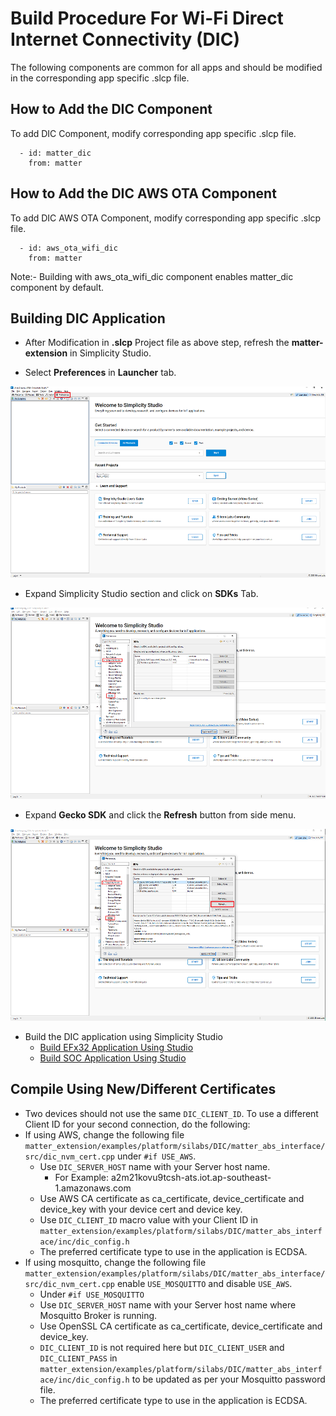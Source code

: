 # Build Procedure For Wi-Fi Direct Internet Connectivity (DIC)

The following components are common for all apps and should be modified in the corresponding app specific .slcp file.

## How to Add the DIC Component

To add DIC Component, modify corresponding app specific .slcp file.

```shell
  - id: matter_dic
    from: matter
```

## How to Add the DIC AWS OTA Component

To add DIC AWS OTA Component, modify corresponding app specific .slcp file.

```shell
  - id: aws_ota_wifi_dic
    from: matter
```

Note:- Building with aws_ota_wifi_dic component enables matter_dic component by default.

## Building DIC Application

- After Modification in **.slcp** Project file as above step, refresh the **matter-extension** in Simplicity Studio.

- Select **Preferences** in **Launcher** tab.

 ![Select Preferences](./images/select-preferences.png)

- Expand Simplicity Studio section and click on **SDKs** Tab.

 ![Select SDK](./images/select-studio-sdk-option.png)

- Expand **Gecko SDK** and click the **Refresh** button from side menu.

 ![Select Refresh](./images/select-refresh-option.png)

- Build the DIC application using Simplicity Studio
  - [Build EFx32 Application Using Studio](/matter/<docspace-docleaf-version>/matter-wifi-run-demo/build-efx32-application-using-studio)
  - [Build SOC Application Using Studio](/matter/<docspace-docleaf-version>/matter-wifi-run-demo/build-soc-application-using-studio)

## Compile Using New/Different Certificates

- Two devices should not use the same `DIC_CLIENT_ID`. To use a different Client ID for your second connection, do the following:
- If using AWS, change the following file `matter_extension/examples/platform/silabs/DIC/matter_abs_interface/src/dic_nvm_cert.cpp` under `#if USE_AWS`.
  - Use `DIC_SERVER_HOST` name with your Server host name.
    - For Example: a2m21kovu9tcsh-ats.iot.ap-southeast-1.amazonaws.com 
  - Use AWS CA certificate as ca_certificate, device_certificate and device_key with your device cert and device key.
  - Use `DIC_CLIENT_ID` macro value with your Client ID in `matter_extension/examples/platform/silabs/DIC/matter_abs_interface/inc/dic_config.h`
  - The preferred certificate type to use in the application is ECDSA.
- If using mosquitto, change the following file `matter_extension/examples/platform/silabs/DIC/matter_abs_interface/src/dic_nvm_cert.cpp` enable `USE_MOSQUITTO` and disable `USE_AWS`.
  - Under `#if USE_MOSQUITTO`
  - Use `DIC_SERVER_HOST` name with your Server host name where Mosquitto Broker is running.
  - Use OpenSSL CA certificate as ca_certificate, device_certificate and device_key.
  - `DIC_CLIENT_ID` is not required here but `DIC_CLIENT_USER` and `DIC_CLIENT_PASS` in `matter_extension/examples/platform/silabs/DIC/matter_abs_interface/inc/dic_config.h` to be updated as per your Mosquitto password file.
  - The preferred certificate type to use in the application is ECDSA.
